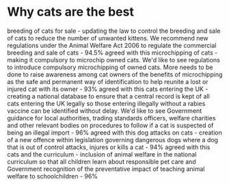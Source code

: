 # Why cats are the best

breeding of cats for sale - updating the law to control the breeding and sale of cats to reduce the number of unwanted kittens. We recommend new regulations under the Animal Welfare Act 2006 to regulate the commercial breeding and sale of cats - 94.5% agreed with this
microchipping of cats - making it compulsory to microchip owned cats. We'd like to see regulations to introduce compulsory microchipping of owned cats. More needs to be done to raise awareness among cat owners of the benefits of microchipping as the safe and permanent way of identification to help reunite a lost or injured cat with its owner - 93% agreed with this
cats entering the UK - creating a national database to ensure that a central record is kept of all cats entering the UK legally so those entering illegally without a rabies vaccine can be identified without delay. We'd like to see Government guidance for local authorities, trading standards officers, welfare charities and other relevant bodies on procedures to follow if a cat is suspected of being an illegal import - 96% agreed with this
dog attacks on cats - creation of a new offence within legislation governing dangerous dogs where a dog that is out of control attacks, injures or kills a cat - 94% agreed with this
cats and the curriculum - inclusion of animal welfare in the national curriculum so that all children learn about responsible pet care and Government recognition of the preventative impact of teaching animal welfare to schoolchildren - 96%

